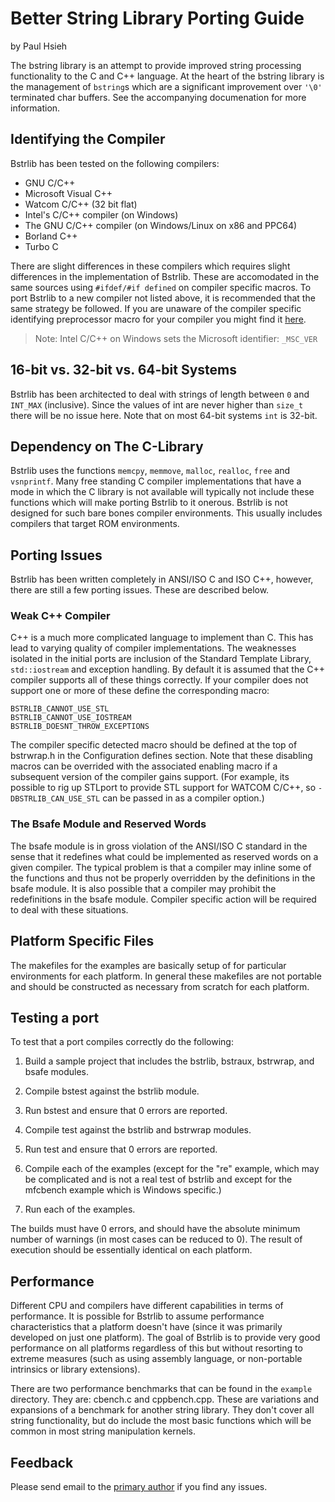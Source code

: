 Better String Library Porting Guide
===================================

by Paul Hsieh

The bstring library is an attempt to provide improved string processing
functionality to the C and C++ language. At the heart of the bstring library
is the management of `bstring`s which are a significant improvement over
`'\0'` terminated char buffers. See the accompanying documenation for more
information.

Identifying the Compiler
------------------------

Bstrlib has been tested on the following compilers:

* GNU C/C++
* Microsoft Visual C++
* Watcom C/C++ (32 bit flat)
* Intel's C/C++ compiler (on Windows)
* The GNU C/C++ compiler (on Windows/Linux on x86 and PPC64)
* Borland C++
* Turbo C

There are slight differences in these compilers which requires slight
differences in the implementation of Bstrlib. These are accomodated in the
same sources using `#ifdef/#if defined` on compiler specific macros. To
port Bstrlib to a new compiler not listed above, it is recommended that the
same strategy be followed. If you are unaware of the compiler specific
identifying preprocessor macro for your compiler you might find it
[here](http://predef.sourceforge.net/precomp.html).

> Note: Intel C/C++ on Windows sets the Microsoft identifier: `_MSC_VER`

16-bit vs. 32-bit vs. 64-bit Systems
------------------------------------

Bstrlib has been architected to deal with strings of length between `0` and
`INT_MAX` (inclusive). Since the values of int are never higher than `size_t`
there will be no issue here. Note that on most 64-bit systems `int` is 32-bit.

Dependency on The C-Library
---------------------------

Bstrlib uses the functions `memcpy`, `memmove`, `malloc`, `realloc`, `free`
and `vsnprintf`. Many free standing C compiler implementations that have a
mode in which the C library is not available will typically not include these
functions which will make porting Bstrlib to it onerous. Bstrlib is not
designed for such bare bones compiler environments. This usually includes
compilers that target ROM environments.

Porting Issues
--------------

Bstrlib has been written completely in ANSI/ISO C and ISO C++, however, there
are still a few porting issues. These are described below.

### Weak C++ Compiler

C++ is a much more complicated language to implement than C. This has lead
to varying quality of compiler implementations. The weaknesses isolated in
the initial ports are inclusion of the Standard Template Library,
`std::iostream` and exception handling. By default it is assumed that the C++
compiler supports all of these things correctly. If your compiler does not
support one or more of these define the corresponding macro:

    BSTRLIB_CANNOT_USE_STL
    BSTRLIB_CANNOT_USE_IOSTREAM
    BSTRLIB_DOESNT_THROW_EXCEPTIONS

The compiler specific detected macro should be defined at the top of
bstrwrap.h in the Configuration defines section. Note that these disabling
macros can be overrided with the associated enabling macro if a subsequent
version of the compiler gains support. (For example, its possible to rig
up STLport to provide STL support for WATCOM C/C++, so `-DBSTRLIB_CAN_USE_STL`
can be passed in as a compiler option.)

### The Bsafe Module and Reserved Words

The bsafe module is in gross violation of the ANSI/ISO C standard in the
sense that it redefines what could be implemented as reserved words on a
given compiler. The typical problem is that a compiler may inline some of the
functions and thus not be properly overridden by the definitions in the bsafe
module. It is also possible that a compiler may prohibit the redefinitions in
the bsafe module. Compiler specific action will be required to deal with
these situations.

Platform Specific Files
-----------------------

The makefiles for the examples are basically setup of for particular
environments for each platform. In general these makefiles are not portable
and should be constructed as necessary from scratch for each platform.

Testing a port
--------------

To test that a port compiles correctly do the following:

1. Build a sample project that includes the bstrlib, bstraux, bstrwrap, and
   bsafe modules.

2. Compile bstest against the bstrlib module.

3. Run bstest and ensure that 0 errors are reported.

4. Compile test against the bstrlib and bstrwrap modules.

5. Run test and ensure that 0 errors are reported.

6. Compile each of the examples (except for the "re" example, which may be
   complicated and is not a real test of bstrlib and except for the mfcbench
   example which is Windows specific.)

7. Run each of the examples.

The builds must have 0 errors, and should have the absolute minimum number of
warnings (in most cases can be reduced to 0). The result of execution should
be essentially identical on each platform.

Performance
-----------

Different CPU and compilers have different capabilities in terms of
performance. It is possible for Bstrlib to assume performance characteristics
that a platform doesn't have (since it was primarily developed on just one
platform). The goal of Bstrlib is to provide very good performance on all
platforms regardless of this but without resorting to extreme measures (such
as using assembly language, or non-portable intrinsics or library extensions).

There are two performance benchmarks that can be found in the `example`
directory. They are: cbench.c and cppbench.cpp. These are variations and
expansions of a benchmark for another string library. They don't cover all
string functionality, but do include the most basic functions which will be
common in most string manipulation kernels.

Feedback
--------

Please send email to the [primary author](websnarf@users.sourceforge.net) if
you find any issues.

<!-- vim: et:sw=4:ts=4
-->
